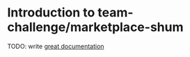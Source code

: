 # Introduction to team-challenge/marketplace-shum

TODO: write [great documentation](http://jacobian.org/writing/what-to-write/)
